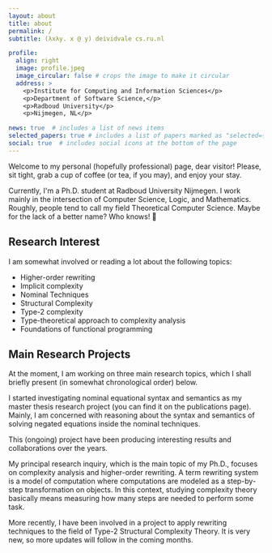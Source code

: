 ```yaml
---
layout: about
title: about
permalink: /
subtitle: (λxλy. x @ y) deividvale cs.ru.nl

profile:
  align: right
  image: profile.jpeg
  image_circular: false # crops the image to make it circular
  address: >
    <p>Institute for Computing and Information Sciences</p>
    <p>Department of Software Science,</p>
    <p>Radboud University</p>
    <p>Nijmegen, NL</p>

news: true  # includes a list of news items
selected_papers: true # includes a list of papers marked as "selected={true}"
social: true  # includes social icons at the bottom of the page
---
```


Welcome to my personal (hopefully professional) page, dear visitor!
Please, sit tight, grab a cup of coffee (or tea, if you may), and enjoy your stay.

Currently, I'm a Ph.D. student at Radboud University Nijmegen.
I work mainly in the intersection of Computer Science, Logic, and Mathematics.
Roughly, people tend to call my field Theoretical Computer Science.
Maybe for the lack of a better name? Who knows! 🧐

## Research Interest

I am somewhat involved or reading a lot about the following topics:

* Higher-order rewriting
* Implicit complexity
* Nominal Techniques
* Structural Complexity
* Type-2 complexity
* Type-theoretical approach to complexity analysis
* Foundations of functional programming

## Main Research Projects

At the moment, I am working on three main research topics,
which I shall briefly present (in somewhat chronological order) below.

I started investigating nominal equational syntax and semantics
as my master thesis research project (you can find it on the publications page).
Mainly, I am concerned with reasoning about the syntax and semantics of
solving negated equations inside the nominal techniques.
<!-- TODO: Add a link to a project page for this project. -->
This (ongoing) project have been producing interesting results and collaborations over the years.

My principal research inquiry, which is the main topic of my Ph.D., focuses on complexity analysis and higher-order rewriting.
A term rewriting system is a model of computation where computations are modeled as a step-by-step transformation on objects.
In this context, studying complexity theory basically means measuring how many steps are needed to perform some task.
<!-- TODO: Write a blog post about rewriting as a model of computation. -->

More recently, I have been involved in a project to apply rewriting techniques to the field of Type-2 Structural Complexity Theory.
It is very new, so more updates will follow in the coming months.
